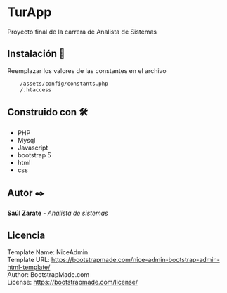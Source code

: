 # TurApp
Proyecto final de la carrera de Analista de Sistemas


## Instalación 🔧
Reemplazar los valores de las constantes en el archivo 
```
    /assets/config/constants.php
    /.htaccess
```

## Construido con 🛠️
* PHP
* Mysql
* Javascript
* bootstrap 5
* html
* css

## Autor ✒️
**Saúl Zarate** - *Analista de sistemas*

## Licencia 
Template Name: NiceAdmin <br>
Template URL: https://bootstrapmade.com/nice-admin-bootstrap-admin-html-template/ <br>
Author: BootstrapMade.com <br>
License: https://bootstrapmade.com/license/